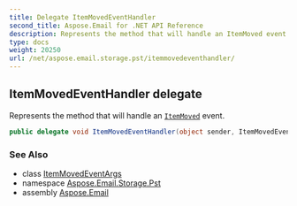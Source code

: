 ```yaml
---
title: Delegate ItemMovedEventHandler
second_title: Aspose.Email for .NET API Reference
description: Represents the method that will handle an ItemMoved event
type: docs
weight: 20250
url: /net/aspose.email.storage.pst/itemmovedeventhandler/
---
```

## ItemMovedEventHandler delegate

Represents the method that will handle an [`ItemMoved`](../folderinfo/itemmoved/) event.

```csharp
public delegate void ItemMovedEventHandler(object sender, ItemMovedEventArgs e);
```

### See Also

* class [ItemMovedEventArgs](../itemmovedeventargs/)
* namespace [Aspose.Email.Storage.Pst](../../aspose.email.storage.pst/)
* assembly [Aspose.Email](../../)


